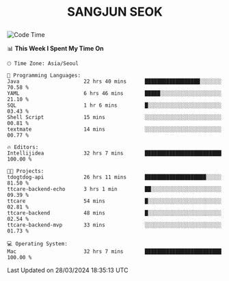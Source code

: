 <h1>
 <p align="center">
   SANGJUN SEOK
 </p>
</h1>

<!--START_SECTION:waka-->
![Code Time](http://img.shields.io/badge/Code%20Time-3%2C422%20hrs%2010%20mins-blue)

📊 **This Week I Spent My Time On** 

```text
🕑︎ Time Zone: Asia/Seoul

💬 Programming Languages: 
Java                     22 hrs 40 mins      ██████████████████░░░░░░░   70.58 % 
YAML                     6 hrs 46 mins       █████░░░░░░░░░░░░░░░░░░░░   21.10 % 
SQL                      1 hr 6 mins         █░░░░░░░░░░░░░░░░░░░░░░░░   03.43 % 
Shell Script             15 mins             ░░░░░░░░░░░░░░░░░░░░░░░░░   00.81 % 
textmate                 14 mins             ░░░░░░░░░░░░░░░░░░░░░░░░░   00.77 % 

🔥 Editors: 
Intellijidea             32 hrs 7 mins       █████████████████████████   100.00 % 

🐱‍💻 Projects: 
tdogtdog-api             26 hrs 11 mins      ████████████████████░░░░░   81.50 % 
ttcare-backend-echo      3 hrs 1 min         ██░░░░░░░░░░░░░░░░░░░░░░░   09.39 % 
ttcare                   54 mins             █░░░░░░░░░░░░░░░░░░░░░░░░   02.81 % 
ttcare-backend           48 mins             █░░░░░░░░░░░░░░░░░░░░░░░░   02.54 % 
ttcare-backend-mvp       33 mins             ░░░░░░░░░░░░░░░░░░░░░░░░░   01.73 % 

💻 Operating System: 
Mac                      32 hrs 7 mins       █████████████████████████   100.00 % 
```


 Last Updated on 28/03/2024 18:35:13 UTC
<!--END_SECTION:waka-->
